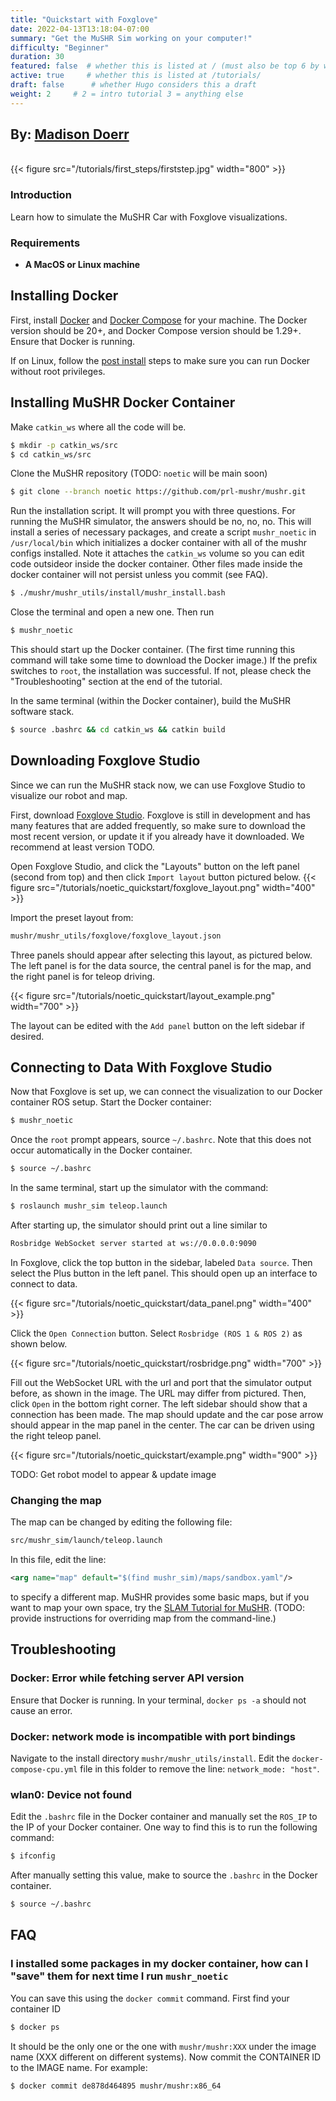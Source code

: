 ```yaml
---
title: "Quickstart with Foxglove"
date: 2022-04-13T13:18:04-07:00
summary: "Get the MuSHR Sim working on your computer!"
difficulty: "Beginner"
duration: 30
featured: false  # whether this is listed at / (must also be top 6 by weight).
active: true     # whether this is listed at /tutorials/
draft: false      # whether Hugo considers this a draft
weight: 2     # 2 = intro tutorial 3 = anything else
---
```


<h2> By: <a href=https://mushr.io/>Madison Doerr</a></h2>

<!-- Header figure required! -->
<br>
{{< figure src="/tutorials/first_steps/firststep.jpg" width="800" >}}
</br>

### Introduction

Learn how to simulate the MuSHR Car with Foxglove visualizations.

### Requirements

* **A MacOS or Linux machine**

## Installing Docker

First, install [Docker](https://docs.docker.com/get-docker/) and [Docker Compose](https://docs.docker.com/compose/install/) for your machine. The Docker version should be 20+, and Docker Compose version should be 1.29+. Ensure that Docker is running.

If on Linux, follow the [post install](https://docs.docker.com/engine/install/linux-postinstall/) steps to make sure you can run Docker without root privileges.

## Installing MuSHR Docker Container

Make `catkin_ws` where all the code will be.
```bash
$ mkdir -p catkin_ws/src
$ cd catkin_ws/src
```

Clone the MuSHR repository (TODO: `noetic` will be main soon)

```bash
$ git clone --branch noetic https://github.com/prl-mushr/mushr.git
```

Run the installation script. It will prompt you with three questions. For running the MuSHR simulator, the answers should be no, no, no. This will install a series of necessary packages, and create a script `mushr_noetic` in `/usr/local/bin` which initializes a docker container with all of the mushr configs installed. Note it attaches the `catkin_ws` volume so you can edit code outsideor inside the docker container. Other files made inside the docker container will not persist unless you commit (see FAQ).

```bash
$ ./mushr/mushr_utils/install/mushr_install.bash
```

Close the terminal and open a new one. Then run
```bash
$ mushr_noetic
```

This should start up the Docker container. (The first time running this command will take some time to download the Docker image.) If the prefix switches to `root`, the installation was successful. If not, please check the "Troubleshooting" section at the end of the tutorial.

In the same terminal (within the Docker container), build the MuSHR software stack.

```bash
$ source .bashrc && cd catkin_ws && catkin build
```

## Downloading Foxglove Studio

Since we can run the MuSHR stack now, we can use Foxglove Studio to visualize our robot and map.

First, download [Foxglove Studio](https://foxglove.dev/download). Foxglove is
still in development and has many features that are added frequently, so make sure to download the most
recent version, or update it if you already have it downloaded.
We recommend at least version TODO.

Open Foxglove Studio, and click the "Layouts" button on the left panel (second from top) and then click
`Import layout` button pictured below.
{{< figure src="/tutorials/noetic_quickstart/foxglove_layout.png" width="400" >}}

Import the preset layout from:
```bash
mushr/mushr_utils/foxglove/foxglove_layout.json
```

Three panels should appear after selecting this layout, as pictured below. The left panel is for the data source, the central panel is for the map, and the right panel is for teleop driving.

{{< figure src="/tutorials/noetic_quickstart/layout_example.png" width="700" >}}

The layout can be edited with the `Add panel` button on the left sidebar if desired.

## Connecting to Data With Foxglove Studio
Now that Foxglove is set up, we can connect the visualization to our Docker container ROS setup. Start the Docker container:

```bash
$ mushr_noetic
```

Once the `root` prompt appears, source `~/.bashrc`. Note that this does not occur automatically in the Docker container.

```bash
$ source ~/.bashrc
```

In the same terminal, start up the simulator with the command:

```bash
$ roslaunch mushr_sim teleop.launch
```

After starting up, the simulator should print out a line similar to

```bash
Rosbridge WebSocket server started at ws://0.0.0.0:9090
```

In Foxglove, click the top button in the sidebar, labeled `Data source`. Then select the Plus button in the left panel. This should open up an interface to connect to data.

{{< figure src="/tutorials/noetic_quickstart/data_panel.png" width="400" >}}

Click the `Open Connection` button. Select `Rosbridge (ROS 1 & ROS 2)` as shown below.

{{< figure src="/tutorials/noetic_quickstart/rosbridge.png" width="700" >}}

Fill out the WebSocket URL with the url and port that the simulator output before, as shown in the image. The URL may differ from pictured. Then, click `Open` in the bottom right corner. The left sidebar should show that a connection has been made. The map should update and the car pose arrow should appear in the map panel in the center. The car can be driven using the right teleop panel.

{{< figure src="/tutorials/noetic_quickstart/example.png" width="900" >}}

TODO: Get robot model to appear & update image

### Changing the map

The map can be changed by editing the following file:
```bash
src/mushr_sim/launch/teleop.launch
```

In this file, edit the line:
```xml
<arg name="map" default="$(find mushr_sim)/maps/sandbox.yaml"/>
```
to specify a different map. MuSHR provides some basic maps, but if you want to map your own space, try the [SLAM Tutorial for MuSHR](/tutorials/mapping).
(TODO: provide instructions for overriding map from the command-line.)

## Troubleshooting

### Docker: Error while fetching server API version

Ensure that Docker is running. In your terminal, `docker ps -a` should not cause an error.

### Docker: network mode is incompatible with port bindings

Navigate to the install directory `mushr/mushr_utils/install`. Edit the `docker-compose-cpu.yml` file in this folder to remove the line: `network_mode: "host"`.

### wlan0: Device not found

Edit the `.bashrc` file in the Docker container and manually set the `ROS_IP` to the IP of your Docker container.
One way to find this is to run the following command:

```bash
$ ifconfig
```

After manually setting this value, make to source the `.bashrc` in the Docker container.
```bash
$ source ~/.bashrc
```

## FAQ

### I installed some packages in my docker container, how can I "save" them for next time I run `mushr_noetic`
You can save this using the `docker commit` command. First find your container ID

```bash
$ docker ps
```
It should be the only one or the one with `mushr/mushr:XXX` under the image name (XXX different on different systems). Now commit the CONTAINER ID to the IMAGE name. For example:

```bash
$ docker commit de878d464895 mushr/mushr:x86_64
```

